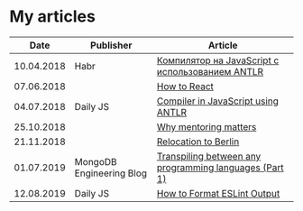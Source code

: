 # My articles

| Date | Publisher | Article |
| ----- | ---- | ---------- |
| 10.04.2018 |Habr| [Компилятор на JavaScript с использованием ANTLR](https://habr.com/post/351906/) |
| 07.06.2018 || [How to React](https://medium.com/@alena_khineika/how-to-react-984dbfb829fc) |
| 04.07.2018 | Daily JS | [Compiler in JavaScript using ANTLR ](https://medium.com/dailyjs/compiler-in-javascript-using-antlr-9ec53fd2780f) |
| 25.10.2018 || [Why mentoring matters](https://medium.com/@alena_khineika/why-mentoring-matters-fe384ea27800) |
| 21.11.2018 || [Relocation to Berlin](https://medium.com/@alena_khineika/relocation-to-berlin-fe81ee6e185d) |
| 01.07.2019 | MongoDB Engineering Blog | [Transpiling between any programming languages (Part 1)](https://engineering.mongodb.com/post/transpiling-between-any-programming-languages-part-1) |
| 12.08.2019 | Daily JS | [How to Format ESLint Output](https://medium.com/dailyjs/how-to-format-eslint-output-cfaef4262204) |